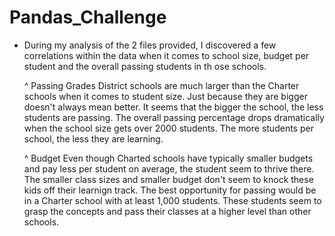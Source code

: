# Pandas_Challenge

* During my analysis of the 2 files provided, I discovered a few correlations within the data when it comes to school size, budget per student and the overall passing students in th ose schools.
    
    ^ Passing Grades 
        District schools are much larger than the Charter schools when it comes to student size. Just because they are bigger doesn't always mean better. It seems that the bigger the school, the less students are passing. The overall passing percentage drops dramatically when the school size gets over 2000 students. The more students per school, the less they are learning.

    ^ Budget
        Even though Charted schools have typically smaller budgets and pay less per student on average, the student seem to thrive there. The smaller class sizes and smaller budget don't seem to knock these kids off their learnign track. The best opportunity for passing would be in a Charter school with at least 1,000 students. These students seem to grasp the concepts and pass their classes at a higher level than other schools.